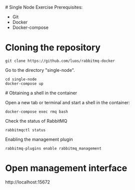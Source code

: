 # Single Node Exercise
Prerequisites:

* Git
* Docker
* Docker-compose

# Cloning the repository

```
git clone https://github.com/luos/rabbitmq-docker
```

Go to the directory "single-node". 

```
cd single-node
docker-compose up
```

# Obtaining a shell in the container

Open a new tab or terminal and start a shell in the container:

```
docker-compose exec rmq bash
```

Check the status of RabbitMQ

```
rabbitmqctl status
```

Enabling the management plugin

```
rabbitmq-plugins enable rabbitmq_management
```

# Open management interface

http://localhost:15672   




